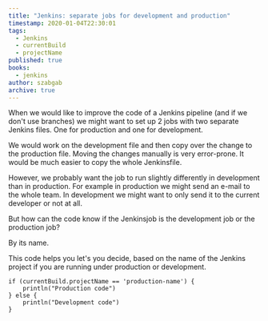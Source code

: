 ```yaml
---
title: "Jenkins: separate jobs for development and production"
timestamp: 2020-01-04T22:30:01
tags:
  - Jenkins
  - currentBuild
  - projectName
published: true
books:
  - jenkins
author: szabgab
archive: true
---
```



When we would like to improve the code of a Jenkins pipeline (and if we don't use branches)
we might want to set up 2 jobs with two separate Jenkins files. One for production and one for
development.


We would work on the development file and then copy over the change to the production file.
Moving the changes manually is very error-prone. It would be much easier to copy the whole Jenkinsfile.

However, we probably want the job to run slightly differently in development than in production.
For example in production we might send an e-mail to the whole team. In development we might want to
only send it to the current developer or not at all.

But how can the code know if the Jenkinsjob is the development job or the production job?

By its name.

This code helps you let's you decide, based on the name of the Jenkins project if you are running under production or development.

```
if (currentBuild.projectName == 'production-name') {
    println("Production code")
} else {
    println("Development code")
}
```
